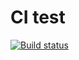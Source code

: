 # CI test

[![Build status](https://ci.appveyor.com/api/projects/status/lomkbokj8vlsd2oi?svg=true)](https://ci.appveyor.com/project/ViktorTkachev/ajs-hw-promises)
